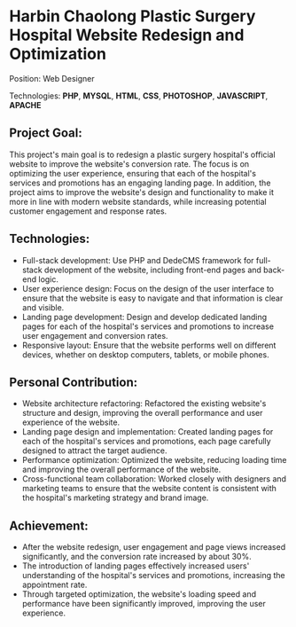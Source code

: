 # Harbin Chaolong Plastic Surgery Hospital Website Redesign and Optimization

Position: Web Designer

Technologies: **PHP**, **MYSQL**, **HTML**, **CSS**, **PHOTOSHOP**, **JAVASCRIPT**, **APACHE**

## Project Goal:

This project's main goal is to redesign a plastic surgery hospital's official website to improve the website's conversion rate. The focus is on optimizing the user experience, ensuring that each of the hospital's services and promotions has an engaging landing page. In addition, the project aims to improve the website's design and functionality to make it more in line with modern website standards, while increasing potential customer engagement and response rates.

## Technologies:

- Full-stack development: Use PHP and DedeCMS framework for full-stack development of the website, including front-end pages and back-end logic.
- User experience design: Focus on the design of the user interface to ensure that the website is easy to navigate and that information is clear and visible.
- Landing page development: Design and develop dedicated landing pages for each of the hospital's services and promotions to increase user engagement and conversion rates.
- Responsive layout: Ensure that the website performs well on different devices, whether on desktop computers, tablets, or mobile phones.

## Personal Contribution:

- Website architecture refactoring: Refactored the existing website's structure and design, improving the overall performance and user experience of the website.
- Landing page design and implementation: Created landing pages for each of the hospital's services and promotions, each page carefully designed to attract the target audience.
- Performance optimization: Optimized the website, reducing loading time and improving the overall performance of the website.
- Cross-functional team collaboration: Worked closely with designers and marketing teams to ensure that the website content is consistent with the hospital's marketing strategy and brand image.

## Achievement:

- After the website redesign, user engagement and page views increased significantly, and the conversion rate increased by about 30%.
- The introduction of landing pages effectively increased users' understanding of the hospital's services and promotions, increasing the appointment rate.
- Through targeted optimization, the website's loading speed and performance have been significantly improved, improving the user experience.
